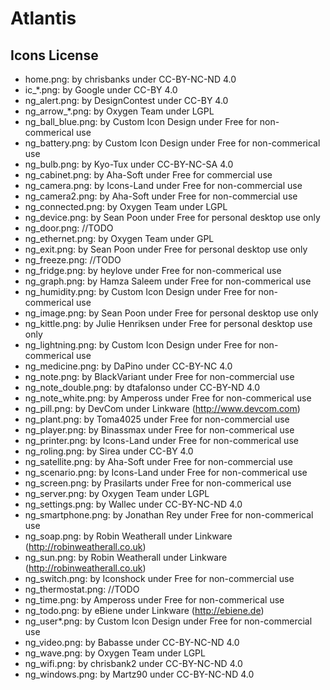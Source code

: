 # Atlantis

## Icons License
* home.png:           by chrisbanks under CC-BY-NC-ND 4.0
* ic_*.png:           by Google under CC-BY 4.0
* ng_alert.png:       by DesignContest under CC-BY 4.0
* ng_arrow_*.png:     by Oxygen Team under LGPL
* ng_ball_blue.png:   by Custom Icon Design under Free for non-commerical use
* ng_battery.png:     by Custom Icon Design under Free for non-commerical use
* ng_bulb.png:        by Kyo-Tux under CC-BY-NC-SA 4.0
* ng_cabinet.png:     by Aha-Soft under Free for commercial use
* ng_camera.png:      by Icons-Land under Free for non-commercial use
* ng_camera2.png:     by Aha-Soft under Free for non-commercial use
* ng_connected.png:   by Oxygen Team under LGPL
* ng_device.png:      by Sean Poon under Free for personal desktop use only
* ng_door.png:        //TODO
* ng_ethernet.png:    by Oxygen Team under GPL
* ng_exit.png:        by Sean Poon under Free for personal desktop use only
* ng_freeze.png:      //TODO
* ng_fridge.png:      by heylove under Free for non-commerical use
* ng_graph.png:       by Hamza Saleem under Free for non-commerical use
* ng_humidity.png:    by Custom Icon Design under Free for non-commerical use
* ng_image.png:       by Sean Poon under Free for personal desktop use only
* ng_kittle.png:      by Julie Henriksen under Free for personal desktop use only
* ng_lightning.png:   by Custom Icon Design under Free for non-commerical use
* ng_medicine.png:    by DaPino under CC-BY-NC 4.0
* ng_note.png:        by BlackVariant under Free for non-commercial use
* ng_note_double.png: by dtafalonso under CC-BY-ND 4.0
* ng_note_white.png:  by Ampeross under Free for non-commerical use
* ng_pill.png:        by DevCom under Linkware (http://www.devcom.com)
* ng_plant.png:       by Toma4025 under Free for non-commercial use
* ng_player.png:      by Binassmax under Free for non-commerical use
* ng_printer.png:     by Icons-Land under Free for non-commerical use
* ng_roling.png:      by Sirea under CC-BY 4.0
* ng_satellite.png:   by Aha-Soft under Free for non-commercial use
* ng_scenario.png:    by Icons-Land under Free for non-commerical use
* ng_screen.png:      by Prasilarts under Free for non-commerical use
* ng_server.png:      by Oxygen Team under LGPL
* ng_settings.png:    by Wallec under CC-BY-NC-ND 4.0
* ng_smartphone.png:  by Jonathan Rey under Free for non-commerical use
* ng_soap.png:        by Robin Weatherall under Linkware (http://robinweatherall.co.uk)
* ng_sun.png:         by Robin Weatherall under Linkware (http://robinweatherall.co.uk)
* ng_switch.png:      by Iconshock under Free for non-commercial use
* ng_thermostat.png:  //TODO
* ng_time.png:        by Ampeross under Free for non-commerical use
* ng_todo.png:        by eBiene under Linkware (http://ebiene.de)
* ng_user*.png:       by Custom Icon Design under Free for non-commercial use
* ng_video.png:       by Babasse under CC-BY-NC-ND 4.0
* ng_wave.png:        by Oxygen Team under LGPL
* ng_wifi.png:        by chrisbank2 under CC-BY-NC-ND 4.0
* ng_windows.png:     by Martz90 under CC-BY-NC-ND 4.0
